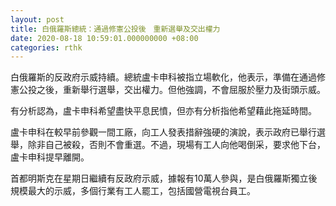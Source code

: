 ```yaml
---
layout: post
title: 白俄羅斯總統：通過修憲公投後　重新選舉及交出權力
date: 2020-08-18 10:59:01.000000000 +08:00
categories: rthk
---
```


白俄羅斯的反政府示威持續。總統盧卡申科被指立場軟化，他表示，準備在通過修憲公投之後，重新舉行選舉，交出權力。但他強調，不會屈服於壓力及街頭示威。

有分析認為，盧卡申科希望盡快平息民憤，但亦有分析指他希望藉此拖延時間。

盧卡申科在較早前參觀一間工廠，向工人發表措辭強硬的演說，表示政府已舉行選舉，除非自己被殺，否則不會重選。不過，現場有工人向他喝倒采，要求他下台，盧卡申科提早離開。

首都明斯克在星期日繼續有反政府示威，據報有10萬人參與，是白俄羅斯獨立後規模最大的示威，多個行業有工人罷工，包括國營電視台員工。
